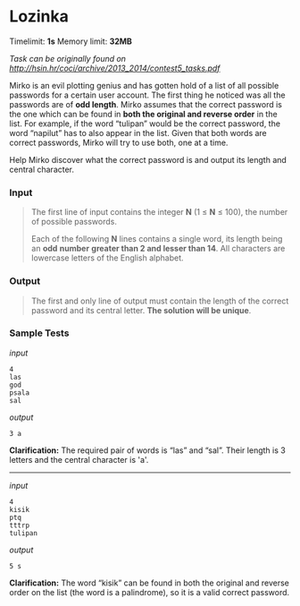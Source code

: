 # Lozinka

Timelimit: **1s** Memory limit: **32MB**

*Task can be originally found on http://hsin.hr/coci/archive/2013_2014/contest5_tasks.pdf*

Mirko is an evil plotting genius and has gotten hold of a list of all
possible passwords for a certain user account. The first thing he
noticed was all the passwords are of **odd length**. Mirko assumes that
the correct password is the one which can be found in **both the
original and reverse order** in the list. For example, if the word
“tulipan” would be the correct password, the word “napilut” has to also
appear in the list. Given that both words are correct passwords, Mirko
will try to use both, one at a time.

Help Mirko discover what the correct password is and output its length
and central character.

### Input
> The first line of input contains the integer **N** (1 ≤ **N** ≤ 100),
> the number of possible passwords.
> 
> Each of the following **N** lines contains a single word, its length
> being an **odd** **number** **greater than 2 and lesser than 14**. All
> characters are lowercase letters of the English alphabet.

### Output
> The first and only line of output must contain the length of the correct
> password and its central letter. **The solution will be unique**.

### Sample Tests
_input_

```
4
las
god
psala
sal
```

_output_
```
3 a
```

**Clarification:** The required pair of words is “las” and “sal”. Their length is 3 letters and the central character is 'a'.                                         
                                                                                                                                                                                             
---

_input_

```
4
kisik
ptq
tttrp
tulipan
```

_output_
```
5 s
```

**Clarification:** The word “kisik” can be found in both the original and reverse order on the list (the word is a palindrome), so it is a valid correct password.